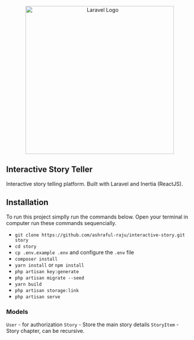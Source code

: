 <p align="center"><a href="https://laravel.com" target="_blank"><img src="https://raw.githubusercontent.com/laravel/art/master/logo-lockup/5%20SVG/2%20CMYK/1%20Full%20Color/laravel-logolockup-cmyk-red.svg" width="400" alt="Laravel Logo"></a></p>

## Interactive Story Teller

Interactive story telling platform. Built with Laravel and Inertia (ReactJS).

## Installation

To run this project simplly run the commands below.
Open your terminal in computer run these commands sequencially.

-   `git clone https://github.com/ashraful-raju/interactive-story.git story`
-   `cd story`
-   `cp .env.example .env` and configure the `.env` file
-   `composer install`
-   `yarn install` or `npm install`
-   `php artisan key:generate`
-   `php artisan migrate --seed`
-   `yarn build`
-   `php artisan storage:link`
-   `php artisan serve`

### Models

`User` - for authorization
`Story` - Store the main story details
`StoryItem` - Story chapter, can be recursive.
